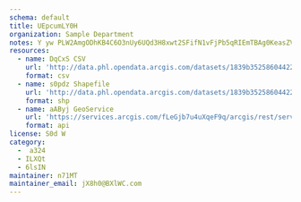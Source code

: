 ```yaml
---
schema: default
title: UEpcumLY0H 
organization: Sample Department 
notes: Y yw PLW2AmgODhKB4C6O3nUy6UQd3H8xwt2SFifN1vFjPb5qRIEmTBAg0KeasZVk0N9cJJoxWQzVlRqdpcLuG7GrvjYHZfznXEM 
resources:
  - name: DqCxS CSV
    url: 'http://data.phl.opendata.arcgis.com/datasets/1839b35258604422b0b520cbb668df0d_0.csv'
    format: csv
  - name: s0pdz Shapefile
    url: 'http://data.phl.opendata.arcgis.com/datasets/1839b35258604422b0b520cbb668df0d_0.zip'
    format: shp
  - name: aAByj GeoService
    url: 'https://services.arcgis.com/fLeGjb7u4uXqeF9q/arcgis/rest/services/Air_Monitoring_Stations/FeatureServer/0/query'
    format: api
license: S0d W 
category:
  -  a324 
  - ILXQt 
  - 6lsIN 
maintainer: n71MT  
maintainer_email: jX8h0@BXlWC.com
---
```

